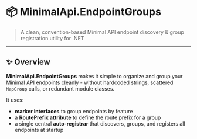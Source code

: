 # 📦 MinimalApi.EndpointGroups

> A clean, convention-based Minimal API endpoint discovery & group registration utility for .NET
> 

---

## ✨ Overview

**MinimalApi.EndpointGroups** makes it simple to organize and group your Minimal API endpoints cleanly - without hardcoded strings, scattered `MapGroup` calls, or redundant module classes.

It uses:

- **marker interfaces** to group endpoints by feature
- a **RoutePrefix attribute** to define the route prefix for a group
- a single central **auto-registrar** that discovers, groups, and registers all endpoints at startup
